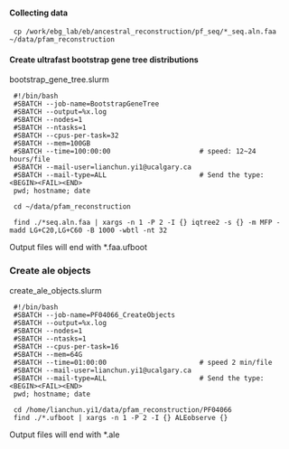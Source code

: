 #### Collecting data
     cp /work/ebg_lab/eb/ancestral_reconstruction/pf_seq/*_seq.aln.faa ~/data/pfam_reconstruction
#### Create ultrafast bootstrap gene tree distributions
bootstrap_gene_tree.slurm

     #!/bin/bash
     #SBATCH --job-name=BootstrapGeneTree
     #SBATCH --output=%x.log
     #SBATCH --nodes=1
     #SBATCH --ntasks=1
     #SBATCH --cpus-per-task=32
     #SBATCH --mem=100GB
     #SBATCH --time=100:00:00                      # speed: 12~24 hours/file
     #SBATCH --mail-user=lianchun.yi1@ucalgary.ca
     #SBATCH --mail-type=ALL                       # Send the type: <BEGIN><FAIL><END>
     pwd; hostname; date

     cd ~/data/pfam_reconstruction

     find ./*seq.aln.faa | xargs -n 1 -P 2 -I {} iqtree2 -s {} -m MFP -madd LG+C20,LG+C60 -B 1000 -wbtl -nt 32

Output files will end with *.faa.ufboot
### Create ale objects
create_ale_objects.slurm

     #!/bin/bash
     #SBATCH --job-name=PF04066_CreateObjects
     #SBATCH --output=%x.log
     #SBATCH --nodes=1
     #SBATCH --ntasks=1
     #SBATCH --cpus-per-task=16
     #SBATCH --mem=64G
     #SBATCH --time=01:00:00                       # speed 2 min/file
     #SBATCH --mail-user=lianchun.yi1@ucalgary.ca
     #SBATCH --mail-type=ALL                       # Send the type: <BEGIN><FAIL><END>
     pwd; hostname; date

     cd /home/lianchun.yi1/data/pfam_reconstruction/PF04066
     find ./*.ufboot | xargs -n 1 -P 2 -I {} ALEobserve {}

Output files will end with *.ale
